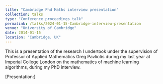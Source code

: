 ```yaml
---
title: "Cambridge Phd Maths interview presentation"
collection: talks
type: "Conference proceedings talk"
permalink: /talks/2024-01-15-Cambridge-interview-presentation
venue: "University of Cambridge"
date: 2014-01-15
location: "Cambridge, UK"
---
```


This is a presentation of the research I undertook under the supervision of Professor of Applied Mathematics Greg Pavliotis during my last year at Imperial College London on the mathematics of machine learning algorithms, during my PhD interview.

[Presentation:]
